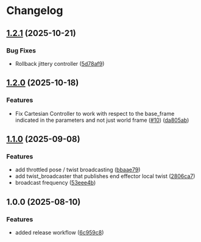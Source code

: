 # Changelog

## [1.2.1](https://github.com/utiasDSL/crisp_controllers/compare/v1.2.0...v1.2.1) (2025-10-21)


### Bug Fixes

* Rollback jittery controller ([5d78af9](https://github.com/utiasDSL/crisp_controllers/commit/5d78af9f9f1b2b2aa3bfe089eb6b33a03ce33858))

## [1.2.0](https://github.com/utiasDSL/crisp_controllers/compare/v1.1.0...v1.2.0) (2025-10-18)


### Features

* Fix Cartesian Controller to work with respect to the  base_frame indicated in the parameters and not just world frame ([#10](https://github.com/utiasDSL/crisp_controllers/issues/10)) ([da805ab](https://github.com/utiasDSL/crisp_controllers/commit/da805ab45691a66279ca88138fc2583d5e77319b))

## [1.1.0](https://github.com/utiasDSL/crisp_controllers/compare/v1.0.0...v1.1.0) (2025-09-08)


### Features

* add throttled pose / twist broadcasting ([bbaae79](https://github.com/utiasDSL/crisp_controllers/commit/bbaae798c6f56804ef41e87711597ae1529f62f0))
* add twist_broadcaster that publishes end effector local twist ([2806ca7](https://github.com/utiasDSL/crisp_controllers/commit/2806ca7eec03c48e1ef3ba305c57f9cde4b5dc5e))
* broadcast frequency ([53eee4b](https://github.com/utiasDSL/crisp_controllers/commit/53eee4b07110edae313f6e2c0a42a1ed6f30d27e))

## 1.0.0 (2025-08-10)


### Features

* added release workflow ([6c959c8](https://github.com/utiasDSL/crisp_controllers/commit/6c959c865f2b6953e6a1242fae34ab00a9d59803))
